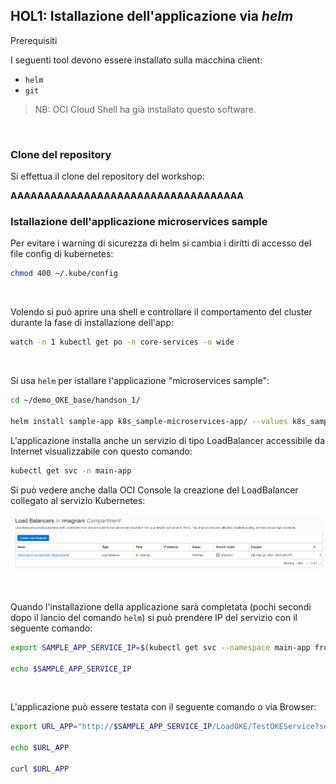 ## HOL1: Istallazione dell'applicazione via *helm*

Prerequisiti

I seguenti tool devono essere installato sulla macchina client:

- `helm`
- `git`

> NB: OCI Cloud Shell ha già installato questo software.

<br/>

### Clone del repository

Si effettua il clone del repository del workshop:

**AAAAAAAAAAAAAAAAAAAAAAAAAAAAAAAAAAA**



### Istallazione dell'applicazione microservices sample

Per evitare i warning di sicurezza di helm si cambia i diritti di accesso del file config di kubernetes:

```bash
chmod 400 ~/.kube/config
```

<br/>

Volendo si può aprire una shell e controllare il comportamento del cluster durante la fase di installazione dell'app:

```bash
watch -n 1 kubectl get po -n core-services -o wide
```

<br/>

Si usa `helm` per istallare l'applicazione "microservices sample":

```bash
cd ~/demo_OKE_base/handson_1/

helm install sample-app k8s_sample-microservices-app/ --values k8s_sample-microservices-app/values.yaml --namespace sample-app --create-namespace
```

L'applicazione installa anche un servizio di tipo LoadBalancer accessibile da Internet visualizzabile con questo comando:

```bash
kubectl get svc -n main-app
```

Si può vedere anche dalla OCI Console la creazione del LoadBalancer collegato al servizio Kubernetes:

![image-20210522114356504](image/image-20210522114356504.png)

<br/>

Quando l'installazione della applicazione sarà completata (pochi secondi dopo il lancio del comando `helm`) si può prendere IP del servizio con il seguente comando:

```bash
export SAMPLE_APP_SERVICE_IP=$(kubectl get svc --namespace main-app frontend-ui-service -o jsonpath='{.status.loadBalancer.ingress[0].ip}')

echo $SAMPLE_APP_SERVICE_IP
```

<br/>

L'applicazione può essere testata con il seguente comando o via Browser:

```bash
export URL_APP="http://$SAMPLE_APP_SERVICE_IP/LoadOKE/TestOKEService?servlist=email-service.core-services.svc.cluster.local:8080,pdf-generation-service.core-services.svc.cluster.local:8080,digitalsignchecker-service.core-services.svc.cluster.local:8080&threadnum=5,5,5&elabtime=100,100,100&errperc=10,5,10"

echo $URL_APP

curl $URL_APP
```

